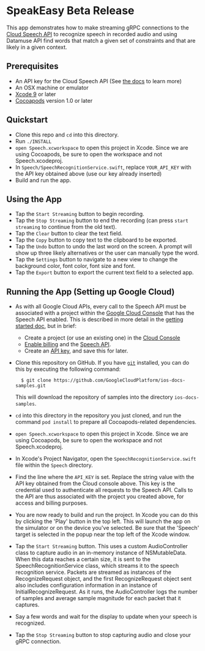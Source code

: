 # SpeakEasy Beta Release

This app demonstrates how to make streaming gRPC connections to the [Cloud Speech API](https://cloud.google.com/speech/) to recognize speech in recorded audio and using Datamuse API find words that match a given set of constraints and that are likely in a given context.

## Prerequisites
- An API key for the Cloud Speech API (See
  [the docs][getting-started] to learn more)
- An OSX machine or emulator
- [Xcode 9][xcode] or later
- [Cocoapods][cocoapods] version 1.0 or later

## Quickstart
- Clone this repo and `cd` into this directory.
- Run `./INSTALL`
- `open Speech.xcworkspace` to open this project in Xcode. Since we are using Cocoapods, be sure to open the workspace and not Speech.xcodeproj.
- In `Speech/SpeechRecognitionService.swift`, replace `YOUR_API_KEY` with the API key obtained above (use our key already inserted)
- Build and run the app.

## Using the App
- Tap the `Start Streaming` button to begin recording.
- Tap the `Stop Streaming` button to end the recording (can press `start streaming` to continue from the old text).
- Tap the `Clear` button to clear the text field.
- Tap the `Copy` button to copy text to the clipboard to be exported.
- Tap the `Undo` button to undo the last word on the screen.  A prompt will show up three likely alternatives or the user can manually type the word.
- Tap the `Settings` button to navigate to a new view to change the background color, font color, font size and font.
- Tap the `Export` button to export the current text field to a selected app.


## Running the App (Setting up Google Cloud)

- As with all Google Cloud APIs, every call to the Speech API must be associated
  with a project within the [Google Cloud Console][cloud-console] that has the
  Speech API enabled. This is described in more detail in the [getting started
  doc][getting-started], but in brief:
  - Create a project (or use an existing one) in the [Cloud
    Console][cloud-console]
  - [Enable billing][billing] and the [Speech API][enable-speech].
  - Create an [API key][api-key], and save this for later.

- Clone this repository on GitHub. If you have [`git`][git] installed, you can do this by executing the following command:

        $ git clone https://github.com/GoogleCloudPlatform/ios-docs-samples.git

    This will download the repository of samples into the directory
    `ios-docs-samples`.

- `cd` into this directory in the repository you just cloned, and run the command `pod install` to prepare all Cocoapods-related dependencies.

- `open Speech.xcworkspace` to open this project in Xcode. Since we are using Cocoapods, be sure to open the workspace and not Speech.xcodeproj.

- In Xcode's Project Navigator, open the `SpeechRecognitionService.swift` file within the `Speech` directory.

- Find the line where the `API_KEY` is set. Replace the string value with the API key obtained from the Cloud console above. This key is the credential used to authenticate all requests to the Speech API. Calls to the API are thus associated with the project you created above, for access and billing purposes.

- You are now ready to build and run the project. In Xcode you can do this by clicking the 'Play' button in the top left. This will launch the app on the simulator or on the device you've selected. Be sure that the 'Speech' target is selected in the popup near the top left of the Xcode window. 

- Tap the `Start Streaming` button. This uses a custom AudioController class to capture audio in an in-memory instance of NSMutableData. When this data reaches a certain size, it is sent to the SpeechRecognitionService class, which streams it to the speech recognition service. Packets are streamed as instances of the RecognizeRequest object, and the first RecognizeRequest object sent also includes configuration information in an instance of InitialRecognizeRequest. As it runs, the AudioController logs the number of samples and average sample magnitude for each packet that it captures.

- Say a few words and wait for the display to update when your speech is recognized.

- Tap the `Stop Streaming` button to stop capturing audio and close your gRPC connection.

[vision-zip]: https://github.com/GoogleCloudPlatform/cloud-vision/archive/master.zip
[getting-started]: https://cloud.google.com/vision/docs/getting-started
[cloud-console]: https://console.cloud.google.com
[git]: https://git-scm.com/
[xcode]: https://developer.apple.com/xcode/
[billing]: https://console.cloud.google.com/billing?project=_
[enable-speech]: https://console.cloud.google.com/apis/api/speech.googleapis.com/overview?project=_
[api-key]: https://console.cloud.google.com/apis/credentials?project=_
[cocoapods]: https://cocoapods.org/
[gRPC Objective-C setup]: https://github.com/grpc/grpc/tree/master/src/objective-c

